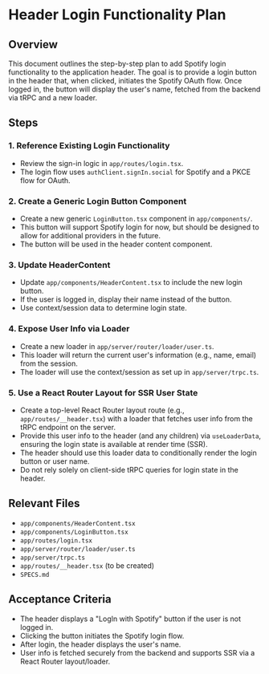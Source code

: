# Header Login Functionality Plan

## Overview
This document outlines the step-by-step plan to add Spotify login functionality to the application header. The goal is to provide a login button in the header that, when clicked, initiates the Spotify OAuth flow. Once logged in, the button will display the user's name, fetched from the backend via tRPC and a new loader.

## Steps

### 1. Reference Existing Login Functionality
- Review the sign-in logic in `app/routes/login.tsx`.
- The login flow uses `authClient.signIn.social` for Spotify and a PKCE flow for OAuth.

### 2. Create a Generic Login Button Component
- Create a new generic `LoginButton.tsx` component in `app/components/`.
- This button will support Spotify login for now, but should be designed to allow for additional providers in the future.
- The button will be used in the header content component.

### 3. Update HeaderContent
- Update `app/components/HeaderContent.tsx` to include the new login button.
- If the user is logged in, display their name instead of the button.
- Use context/session data to determine login state.

### 4. Expose User Info via Loader
- Create a new loader in `app/server/router/loader/user.ts`.
- This loader will return the current user's information (e.g., name, email) from the session.
- The loader will use the context/session as set up in `app/server/trpc.ts`.

### 5. Use a React Router Layout for SSR User State
- Create a top-level React Router layout route (e.g., `app/routes/__header.tsx`) with a loader that fetches user info from the tRPC endpoint on the server.
- Provide this user info to the header (and any children) via `useLoaderData`, ensuring the login state is available at render time (SSR).
- The header should use this loader data to conditionally render the login button or user name.
- Do not rely solely on client-side tRPC queries for login state in the header.

## Relevant Files
- `app/components/HeaderContent.tsx`
- `app/components/LoginButton.tsx`
- `app/routes/login.tsx`
- `app/server/router/loader/user.ts`
- `app/server/trpc.ts`
- `app/routes/__header.tsx` (to be created)
- `SPECS.md`

## Acceptance Criteria
- The header displays a "LogIn with Spotify" button if the user is not logged in.
- Clicking the button initiates the Spotify login flow.
- After login, the header displays the user's name.
- User info is fetched securely from the backend and supports SSR via a React Router layout/loader. 